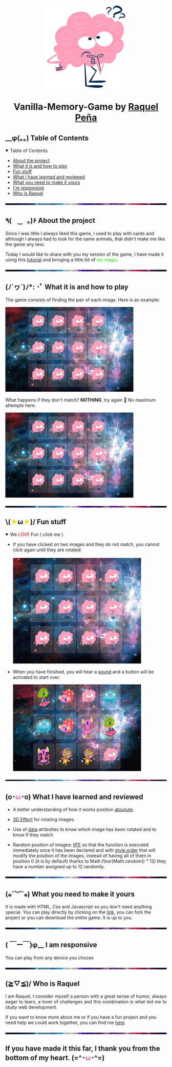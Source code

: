 <p align="center" > 
  <img  src="img/question.png" alt="mole"/>
</p>

<h1 align="center">

Vanilla-Memory-Game by [Raquel Peña](https://www.linkedin.com/in/raquel-pe-go/)

</h1>

<h2 id="table-of-contents"> __φ(。。)  Table of Contents</h2>

<details open="open">
  <summary>Table of Contents</summary>
  <ul>
    <li><a href="#about-the-project">  About the project</a></li>
    <li><a href="#how">  What it is and how to play</a></li>
    <li><a href="#fun">  Fun stuff</a></li>
    <li><a href="#learned">  What I have learned and reviewed</a></li>
    <li><a href="#make-it-yours">  What you need to make it yours</a></li>
    <li><a href="#responsive">  I'm responsive</a></li>
    <li><a href="#who">  Who is Raquel </a></li>
  </ul>
</details>

<img src="img/line4.png"> </img>

<h2 id="about-the-project"> ٩(<span style="color:LightCyan  ">◕ </span>‿<span style="color:LightCyan ">◕</span>｡)۶  About the project</h2>

<p align="justify">

Since I was little I always liked this game, I used to play with cards and although I always had to look for the same animals, that didn't make me like the game any less.

</p>
<p align="justify">

Today I would like to share with you my version of the game, I have made it using this [tutorial](https://www.youtube.com/watch?v=eMhiMsEC9Uk&list=PLLX1I3KXZ-YH-woTgiCfONMya39-Ty8qw&index=4) and bringing a little bit of<span style="color:lime"> my magic</span>.

</p>

<img src="img/line4.png"> </img>

<h2 id="how"> (ﾉ´ヮ`)ﾉ*: ･ﾟ  What it is and how to play</h2>

<p align="justify">

The game consists of finding the pair of each image. Here is an example:

</p >

<img src="img/match.gif" width="400px" ></img>

<p align="justify">

What happens if they don't match? <strong>NOTHING</strong>, try again :sparkling_heart: No maximum attempts here.

</p>

<img src="img/notmatch.gif" width="400px" ></img>

<img src="img/line4.png"> </img>

<h2 id="fun"> \(<span style="color:gold">★</span>ω<span style="color:gold">★</span>)/   Fun stuff</h2>

<details open="open">
  <summary>We <span style="color:red"> LOVE </span> Fun ( click me )</summary>
<ul >
<li>If you have clicked on two images and they do not match, you cannot click again until they are rotated: <br> </br>  <img  src="img/dobleClick.gif" width="400px"> </img>  </li>

<li>

When you have finished, you will hear a [sound](https://soundbible.com/2157-Text-Message-Alert-4.html) and a button will be activated to start over.

<img  src="img/button.gif" width="400px"> </img>

</li>
</ul>
</details>
<img src="img/line4.png"> </img>

<h2 id="learned"> (o･<span style="color:Hotpink">ω</span>･o)  What I have learned and reviewed</h2>

<p align="justify">

<ul>
<li>

A better understanding of how it works position [absolute](https://www.youtube.com/watch?v=VFt_n4M9Vyk&ab_channel=CodeSketch).

</li>
<li>

[3D Effect](https://www.quackit.com/css/css3/properties/css_transform-style.cfm) for rotating images.

</li>
<li>

Use of [data](https://developer.mozilla.org/en-US/docs/Learn/HTML/Howto/Use_data_attributes) atributtes to know which image has been rotated and to know if they match

</li>

<li>

Random position of images: [IIFE](https://developer.mozilla.org/en-US/docs/Glossary/IIFE) so that the function is executed immediately once it has been declared and with [style.order](https://developer.mozilla.org/en-US/docs/Web/CSS/order) that will modify the position of the images, instead of having all of them in position 0 (it is by default) thanks to Math.floor(Math.random() \* 12) they have a number assigned up to 12 randomly.

</li>

</ul>
</p>
<img src="img/line4.png"> </img>
<h2 id="make-it-yours"> (๑˘︶˘๑)  What you need to make it yours</h2>
<p align="justify">

It is made with HTML, Css and Javascript so you don't need anything special. You can play directly by clicking on the [link](https://rpg87.github.io/Vanilla-Memory-Game/), you can fork the project or you can download the entire game. It is up to you.

</p>
<img src="img/line4.png"> </img>

<h2 id="responsive"> ( ￣ー￣)φ__  I am responsive</h2>
<p>You can play from any device you choose

</p>

<img src="img/line4.png"> </img>

<h2 id="who"> (≧▽≦)/  Who is Raquel</h2>
<p align= "justify">
 I am Raquel, I consider myself a person with a great sense of humor, always eager to learn, a lover of challenges and this combination is what led me to study web development.

If you want to know more about me or if you have a fun project and you need help we could work together, you can find me [here](https://www.linkedin.com/in/raquel-pe-go/)

<img src="img/line4.png"> </img>

<h2>If you have made it this far, I thank you from the bottom of my heart. 
(=^･<span style="color:Hotpink">ω</span>･^=) </h2>
